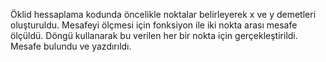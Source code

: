 Öklid hessaplama kodunda öncelikle noktalar belirleyerek x ve y demetleri oluşturuldu.
Mesafeyi ölçmesi için fonksiyon ile iki nokta arası mesafe ölçüldü.
Döngü kullanarak bu verilen her bir nokta için gerçekleştirildi.
Mesafe bulundu ve yazdırıldı.
